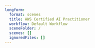 ```yaml
---
longform:
  format: scenes
  title: AWS Certified AI Practitioner
  workflow: Default Workflow
  sceneFolder: /
  scenes: []
  ignoredFiles: []
---
```

